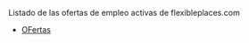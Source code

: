 Listado de las ofertas de empleo activas de flexibleplaces.com

* [OFertas](https://github.com/flexibleplaces/jobs/wiki)
